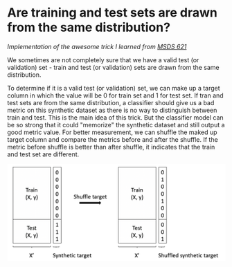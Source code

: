 # Are training and test sets are drawn from the same distribution?
*Implementation of the awesome trick I learned from [MSDS 621](https://github.com/parrt/msds621)* 

We sometimes are not completely sure that we have a valid test (or validation) set - train and test (or validation) sets are drawn from the same distribution. 

To determine if it is a valid test (or validation) set, we can make up a target column in which the value will be 0 for train set and 1 for test set. If tran and test sets are from the same distribution, a classifier should give us a bad metric on this synthetic dataset as there is no way to distinguish between train and test. This is the main idea of this trick. But the classifier model can be so strong that it could "memorize" the synthetic dataset and still output a good metric value. For better measurement, we can shuffle the maked up target column and compare the metrics before and after the shuffle. If the metric before shuffle is better than after shuffle, it indicates that the train and test set are different.

![](images/is_test_drawing.png)
